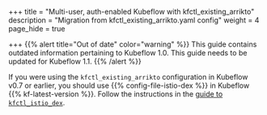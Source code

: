 +++
title = "Multi-user, auth-enabled Kubeflow with kfctl_existing_arrikto"
description = "Migration from kfctl_existing_arrikto.yaml config"
weight = 4
page_hide = true
                    
+++
{{% alert title="Out of date" color="warning" %}}
This guide contains outdated information pertaining to Kubeflow 1.0. This guide
needs to be updated for Kubeflow 1.1.
{{% /alert %}}

If you were using the `kfctl_existing_arrikto` configuration in Kubeflow v0.7 or earlier, you should use {{% config-file-istio-dex %}} in Kubeflow {{% kf-latest-version %}}. Follow the instructions in the [guide to `kfctl_istio_dex`](/docs/started/k8s/kfctl-istio-dex/).
